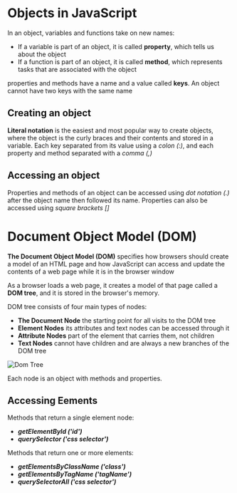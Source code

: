 # Objects in JavaScript


In an object, variables and functions take on new names:
* If a variable is part of an object, it is called **property**, which tells us about the object
* If a function is part of an object, it is called **method**, which represents tasks that are associated with the object

properties and methods have a name and a value called **keys**. An object cannot have two keys with the same name

## Creating an object
**Literal notation** is the easiest and most popular way to create objects, where the object is the curly braces and their contents and stored in a variable. Each key separated from its value using a *colon (:)*, and each property and method separated with a *comma (,)*

## Accessing an object
Properties and methods of an object can be accessed using *dot notation (.)* after the object name then followed its name. Properties can also be accessed using *square brackets []*



# Document Object Model (DOM)

**The Document Object Model (DOM)** specifies how browsers should create a model of an HTML page and how JavaScript can access and update the contents of a web page while it is in the browser window

As a browser loads a web page, it creates a model of that page called a **DOM tree**, and it is stored in the browser's memory.

DOM tree consists of four main types of nodes:
* **The Document Node** the starting point for all visits to the DOM tree
* **Element Nodes** its attributes and text nodes can be accessed through it
* **Attribute Nodes** part of the element that carries them, not children
* **Text Nodes** cannot have children and are always a new branches of the DOM tree

![Dom Tree](https://www.freetutorialsplus.com/javascript-tutorial/images/html-dom-illustration.png)

Each node is an object with methods and properties.

## Accessing Eements

Methods that return a single element node:
* ***getElementByld ('id')***
* ***querySelector ('css selector')***

Methods that return one or more elements:
* ***getElementsByClassName ('class')***
* ***getElementsByTagName ('tagName')***
* ***querySelectorAll ('css selector')***